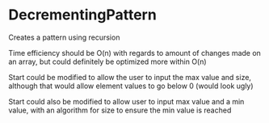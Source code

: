# DecrementingPattern
Creates a pattern using recursion

Time efficiency should be O(n) with regards to amount of changes made on an array,
but could definitely be optimized more within O(n)

Start could be modified to allow the user to input the max value and size, although that would allow element values to go below 0 (would look ugly)

Start could also be modified to allow user to input max value and a min value, with an algorithm for size to ensure the min value is reached
